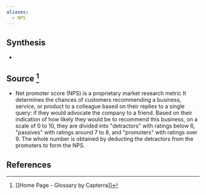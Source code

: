 ```yaml
---
aliases:
  - NPS
---
```

## Synthesis
- 
## Source [^1]
- Net promoter score (NPS) is a proprietary market research metric It determines the chances of customers recommending a business, service, or product to a colleague based on their replies to a single query: if they would advocate the company to a friend. Based on their indication of how likely they would be to recommend this business, on a scale of 0 to 10, they are divided into "detractors" with ratings below 6, "passives" with ratings around 7 to 8, and "promoters" with ratings over 9. The whole number is obtained by deducting the detractors from the promoters to form the NPS.
## References

[^1]: [[Home Page - Glossary by Capterra]]